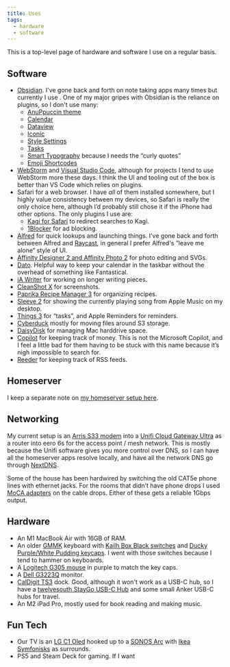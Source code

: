 ```yaml
---
title: Uses
tags:
  - hardware
  - software
---
```

This is a top-level page of hardware and software I use on a regular basis.
## Software
- [Obsidian](https://obsidian.md). I've gone back and forth on note taking apps many times but currently I use . One of my major gripes with Obsidian is the reliance on plugins, so I don't use many:
	- [AnuPpuccin theme](https://github.com/AnubisNekhet/AnuPpuccin)
	- [Calendar](https://obsidian.md/plugins?id=calendar)
	- [Dataview](https://obsidian.md/plugins?id=dataview)
	- [Iconic](https://obsidian.md/plugins?id=iconic)
	- [Style Settings](https://obsidian.md/plugins?id=obsidian-style-settings)
	- [Tasks](https://obsidian.md/plugins?id=obsidian-tasks-plugin)
	- [Smart Typography](https://github.com/mgmeyers/obsidian-smart-typography/issues) because I needs the “curly quotes”
	- [Emoji Shortcodes](obsidian://show-plugin?id=emoji-shortcodes)
- [WebStorm](https://www.jetbrains.com/webstorm/) and [Visual Studio Code](https://code.visualstudio.com), although for projects I tend to use WebStorm more these days. I think the UI and tooling out of the box is better than VS Code which relies on plugins.
- Safari for a web browser. I have _all_ of them installed somewhere, but I highly value consistency between my devices, so Safari is really the only choice here, although I’d probably still chose it if the iPhone had other options. The only plugins I use are:
	- [Kagi for Safari](https://apps.apple.com/us/app/kagi-for-safari/id1622835804) to redirect searches to Kagi.
	- [1Blocker](https://apps.apple.com/us/app/kagi-for-safari/id1622835804) for ad blocking.
- [Alfred](https://www.alfredapp.com) for quick lookups and launching things. I've gone back and forth between Alfred and [Raycast](https://www.raycast.com), in general I prefer Alfred's ”leave me alone“ style of UI.
- [Affinity Designer 2 and Affinity Photo 2](https://affinity.serif.com/en-us/) for photo editing and SVGs.
- [Dato](https://sindresorhus.com/dato). Helpful way to keep your calendar in the taskbar without the overhead of something like Fantastical.
- [iA Writer](https://ia.net/writer) for working on longer writing pieces.
- [CleanShot X](https://cleanshot.com) for screenshots.
- [Paprika Recipe Manager 3](https://www.paprikaapp.com) for organizing recipes.
- [Sleeve 2](https://replay.software/sleeve) for showing the currently playing song from Apple Music on my desktop.
- [Things 3](https://culturedcode.com/things/) for “tasks”, and Apple Reminders for reminders.
- [Cyberduck](https://cyberduck.io) mostly for moving files around S3 storage.
- [DaisyDisk](https://daisydiskapp.com) for managing Mac harddrive space.
- [Copilot](https://copilot.money) for keeping track of money. This is not the Microsoft Copilot, and I feel a little bad for them having to be stuck with this name because it’s nigh impossible to search for.
- [Reeder](https://reederapp.com) for keeping track of RSS feeds.
## Homeserver
I keep a separate note on [my homeserver setup here](homeserver.md).
## Networking
My current setup is an [Arris S33 modem](https://www.surfboard.com/products/cable-modems/s33/) into a [Unifi Cloud Gateway Ultra](https://techspecs.ui.com/unifi/cloud-gateways/ucg-ultra?s=us) as a router into eero 6s for the access point / mesh network. This is mostly because the Unifi software gives you more control over DNS, so I can have all the homeserver apps resolve locally, and have all the network DNS go through [NextDNS](https://nextdns.io).

Some of the house has been hardwired by switching the old CAT5e phone lines with ethernet jacks. For the rooms that didn’t have phone drops I used [MoCA adapters](https://www.amazon.com/dp/B08ML1TSXC?ref_=ppx_hzsearch_conn_dt_b_fed_asin_title_1&th=1) on the cable drops. Either of these gets a reliable 1Gbps output.
## Hardware
- An M1 MacBook Air with 16GB of RAM.
- An older [GMMK](https://www.gloriousgaming.com) keyboard with [Kailh Box Black switches](https://www.kailh.net/products/kailh-box-switch-set) and [Ducky Purple/White Pudding keycaps](https://mechanicalkeyboards.com/products/ducky-purple-white-pudding-87-key-oem-profile-double-shot-pbt-keycap-set?_pos=3&_sid=c042a18a9&_ss=r). I went with those switches because I tend to hammer on keyboards.
- A [Logitech G305 mouse](https://www.logitechg.com/en-us/products/gaming-mice/g305-lightspeed-wireless-gaming-mouse.910-006020.html) in purple to match the key caps.
- A [Dell G3223Q](https://www.dell.com/en-us/shop/dell-32-4k-uhd-gaming-monitor-g3223q/apd/210-bdbk/monitors-monitor-accessories) monitor.
- [CalDigit TS3](https://www.caldigit.com/ts3-plus/) dock. Good, although it won't work as a USB-C hub, so I have a [twelvesouth StayGo USB-C Hub](https://www.twelvesouth.com/products/staygo-usb-c-hub) and some small Anker USB-C hubs for travel.
- An M2 iPad Pro, mostly used for book reading and making music.
## Fun Tech
- Our TV is an [LG C1 Oled](https://www.lg.com/us/tvs/lg-oled65c1pub-oled-4k-tv) hooked up to a [SONOS Arc](https://www.sonos.com/en-us/shop/arc) with [Ikea Symfonisks](https://www.ikea.com/us/en/p/symfonisk-sonos-wifi-bookshelf-speaker-black-smart-gen-2-20506584/) as surrounds.
- PS5 and Steam Deck for gaming. If I want